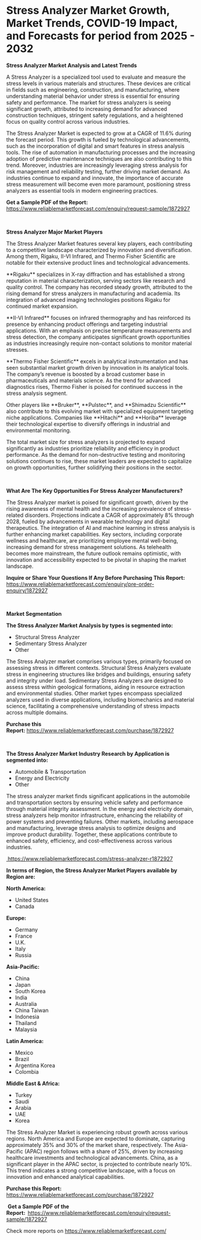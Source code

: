 <p><h1>Stress Analyzer Market Growth, Market Trends, COVID-19 Impact, and Forecasts for period from 2025 - 2032</h1></p><p><strong>Stress Analyzer Market Analysis and Latest Trends</strong></p>
<p><p>A Stress Analyzer is a specialized tool used to evaluate and measure the stress levels in various materials and structures. These devices are critical in fields such as engineering, construction, and manufacturing, where understanding material behavior under stress is essential for ensuring safety and performance. The market for stress analyzers is seeing significant growth, attributed to increasing demand for advanced construction techniques, stringent safety regulations, and a heightened focus on quality control across various industries.</p><p>The Stress Analyzer Market is expected to grow at a CAGR of 11.6% during the forecast period. This growth is fueled by technological advancements, such as the incorporation of digital and smart features in stress analysis tools. The rise of automation in manufacturing processes and the increasing adoption of predictive maintenance techniques are also contributing to this trend. Moreover, industries are increasingly leveraging stress analysis for risk management and reliability testing, further driving market demand. As industries continue to expand and innovate, the importance of accurate stress measurement will become even more paramount, positioning stress analyzers as essential tools in modern engineering practices.</p></p>
<p><strong>Get a Sample PDF of the Report:&nbsp;</strong> <a href="https://www.reliablemarketforecast.com/enquiry/request-sample/1872927?utm_campaign=2307&utm_medium=2&utm_source=Github&utm_content=ia&utm_term=08042025&utm_id=stress-analyzer">https://www.reliablemarketforecast.com/enquiry/request-sample/1872927</a></p>
<p>&nbsp;</p>
<p><strong>Stress Analyzer Major Market Players</strong></p>
<p><p>The Stress Analyzer Market features several key players, each contributing to a competitive landscape characterized by innovation and diversification. Among them, Rigaku, II-VI Infrared, and Thermo Fisher Scientific are notable for their extensive product lines and technological advancements.</p><p>**Rigaku** specializes in X-ray diffraction and has established a strong reputation in material characterization, serving sectors like research and quality control. The company has recorded steady growth, attributed to the rising demand for stress analyzers in manufacturing and academia. Its integration of advanced imaging technologies positions Rigaku for continued market expansion.</p><p>**II-VI Infrared** focuses on infrared thermography and has reinforced its presence by enhancing product offerings and targeting industrial applications. With an emphasis on precise temperature measurements and stress detection, the company anticipates significant growth opportunities as industries increasingly require non-contact solutions to monitor material stresses.</p><p>**Thermo Fisher Scientific** excels in analytical instrumentation and has seen substantial market growth driven by innovation in its analytical tools. The company’s revenue is boosted by a broad customer base in pharmaceuticals and materials science. As the trend for advanced diagnostics rises, Thermo Fisher is poised for continued success in the stress analysis segment.</p><p>Other players like **Bruker**, **Pulstec**, and **Shimadzu Scientific** also contribute to this evolving market with specialized equipment targeting niche applications. Companies like **Hitachi** and **Horiba** leverage their technological expertise to diversify offerings in industrial and environmental monitoring.</p><p>The total market size for stress analyzers is projected to expand significantly as industries prioritize reliability and efficiency in product performance. As the demand for non-destructive testing and monitoring solutions continues to rise, these market leaders are expected to capitalize on growth opportunities, further solidifying their positions in the sector.</p></p>
<p>&nbsp;</p>
<p><strong>What Are The Key Opportunities For Stress Analyzer Manufacturers?</strong></p>
<p><p>The Stress Analyzer market is poised for significant growth, driven by the rising awareness of mental health and the increasing prevalence of stress-related disorders. Projections indicate a CAGR of approximately 8% through 2028, fueled by advancements in wearable technology and digital therapeutics. The integration of AI and machine learning in stress analysis is further enhancing market capabilities. Key sectors, including corporate wellness and healthcare, are prioritizing employee mental well-being, increasing demand for stress management solutions. As telehealth becomes more mainstream, the future outlook remains optimistic, with innovation and accessibility expected to be pivotal in shaping the market landscape.</p></p>
<p><strong>Inquire or Share Your Questions If Any Before Purchasing This Report:</strong> <a href="https://www.reliablemarketforecast.com/enquiry/pre-order-enquiry/1872927?utm_campaign=2307&utm_medium=2&utm_source=Github&utm_content=ia&utm_term=08042025&utm_id=stress-analyzer">https://www.reliablemarketforecast.com/enquiry/pre-order-enquiry/1872927</a></p>
<p>&nbsp;</p>
<p><strong>Market Segmentation</strong></p>
<p><strong>The Stress Analyzer Market Analysis by types is segmented into:</strong></p>
<p><ul><li>Structural Stress Analyzer</li><li>Sedimentary Stress Analyzer</li><li>Other</li></ul></p>
<p><p>The Stress Analyzer market comprises various types, primarily focused on assessing stress in different contexts. Structural Stress Analyzers evaluate stress in engineering structures like bridges and buildings, ensuring safety and integrity under load. Sedimentary Stress Analyzers are designed to assess stress within geological formations, aiding in resource extraction and environmental studies. Other market types encompass specialized analyzers used in diverse applications, including biomechanics and material science, facilitating a comprehensive understanding of stress impacts across multiple domains.</p></p>
<p><strong>Purchase this Report:&nbsp;</strong><a href="https://www.reliablemarketforecast.com/purchase/1872927?utm_campaign=2307&utm_medium=2&utm_source=Github&utm_content=ia&utm_term=08042025&utm_id=stress-analyzer">https://www.reliablemarketforecast.com/purchase/1872927</a></p>
<p>&nbsp;</p>
<p><strong>The Stress Analyzer Market Industry Research by Application is segmented into:</strong></p>
<p><ul><li>Automobile & Transportation</li><li>Energy and Electricity</li><li>Other</li></ul></p>
<p><p>The stress analyzer market finds significant applications in the automobile and transportation sectors by ensuring vehicle safety and performance through material integrity assessment. In the energy and electricity domain, stress analyzers help monitor infrastructure, enhancing the reliability of power systems and preventing failures. Other markets, including aerospace and manufacturing, leverage stress analysis to optimize designs and improve product durability. Together, these applications contribute to enhanced safety, efficiency, and cost-effectiveness across various industries.</p></p>
<p><a href="https://www.reliablemarketforecast.com/stress-analyzer-r1872927?utm_campaign=2307&utm_medium=2&utm_source=Github&utm_content=ia&utm_term=08042025&utm_id=stress-analyzer">&nbsp;https://www.reliablemarketforecast.com/stress-analyzer-r1872927</a></p>
<p><strong>In terms of Region, the Stress Analyzer Market Players available by Region are:</strong></p>
<p>
    <p> <strong> North America: </strong>
        <ul>
            <li>United States</li>
            <li>Canada</li>
        </ul>
        </p> 
    <p> <strong> Europe: </strong>
        <ul>
            <li>Germany</li>
            <li>France</li>
            <li>U.K.</li>
            <li>Italy</li>
            <li>Russia</li>
        </ul>
        </p> 
    <p> <strong> Asia-Pacific: </strong>
        <ul>
            <li>China</li>
            <li>Japan</li>
            <li>South Korea</li>
            <li>India</li>
            <li>Australia</li>
            <li>China Taiwan</li>
            <li>Indonesia</li>
            <li>Thailand</li>
            <li>Malaysia</li>
        </ul>
        </p> 
    <p> <strong> Latin America: </strong>
        <ul>
            <li>Mexico</li>
            <li>Brazil</li>
            <li>Argentina Korea</li>
            <li>Colombia</li>
        </ul>
        </p> 
    <p> <strong> Middle East & Africa: </strong>
        <ul>
            <li>Turkey</li>
            <li>Saudi</li>
            <li>Arabia</li>
            <li>UAE</li>
            <li>Korea</li>
        </ul>
    </p>
    </p>
<p><p>The Stress Analyzer Market is experiencing robust growth across various regions. North America and Europe are expected to dominate, capturing approximately 35% and 30% of the market share, respectively. The Asia-Pacific (APAC) region follows with a share of 25%, driven by increasing healthcare investments and technological advancements. China, as a significant player in the APAC sector, is projected to contribute nearly 10%. This trend indicates a strong competitive landscape, with a focus on innovation and enhanced analytical capabilities.</p></p>
<p><strong>Purchase this Report: </strong><a href="https://www.reliablemarketforecast.com/purchase/1872927?utm_campaign=2307&utm_medium=2&utm_source=Github&utm_content=ia&utm_term=08042025&utm_id=stress-analyzer">https://www.reliablemarketforecast.com/purchase/1872927</a></p>
<p>&nbsp;<strong>Get a Sample PDF of the Report:&nbsp;&nbsp;</strong><a href="https://www.reliablemarketforecast.com/enquiry/request-sample/1872927?utm_campaign=2307&utm_medium=2&utm_source=Github&utm_content=ia&utm_term=08042025&utm_id=stress-analyzer">https://www.reliablemarketforecast.com/enquiry/request-sample/1872927</a></p>
<p><strong></strong></p>
<p>Check more reports on <a href="https://www.reliablemarketforecast.com/?utm_campaign=2307&utm_medium=2&utm_source=Github&utm_content=ia&utm_term=08042025&utm_id=stress-analyzer">https://www.reliablemarketforecast.com/</a></p>